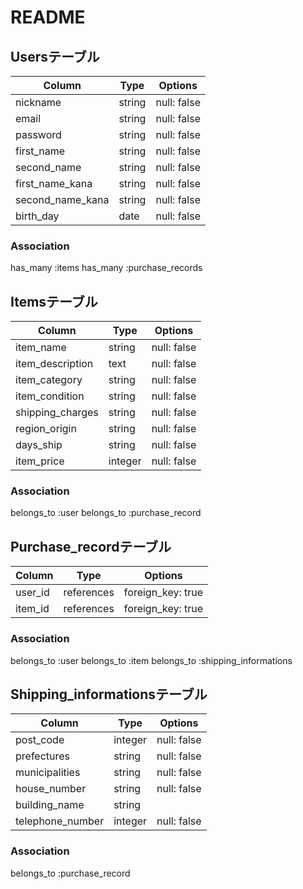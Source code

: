 # README

## Usersテーブル

| Column           | Type   | Options     |
| ---------------- | ------ | ----------- |
| nickname         | string | null: false |
| email            | string | null: false |
| password         | string | null: false |
| first_name       | string | null: false |
| second_name      | string | null: false |
| first_name_kana  | string | null: false |
| second_name_kana | string | null: false |
| birth_day        | date   | null: false |

### Association
has_many :items
has_many :purchase_records


## Itemsテーブル

| Column           | Type    | Options     |
| ---------------- | ------- | ----------- |
| item_name        | string  | null: false |
| item_description | text    | null: false |
| item_category    | string  | null: false |
| item_condition   | string  | null: false |
| shipping_charges | string  | null: false |
| region_origin    | string  | null: false |
| days_ship        | string  | null: false |
| item_price       | integer | null: false |

### Association
belongs_to :user
belongs_to :purchase_record


## Purchase_recordテーブル

| Column  | Type       | Options     |
| ------- | ---------- | ----------- |
| user_id | references | foreign_key: true |
| item_id | references | foreign_key: true |

### Association
belongs_to :user
belongs_to :item
belongs_to :shipping_informations


## Shipping_informationsテーブル

| Column           | Type    | Options     |
| ---------------- | ------- | ----------- |
| post_code        | integer | null: false |
| prefectures      | string  | null: false |
| municipalities   | string  | null: false |
| house_number     | string  | null: false |
| building_name    | string  |             |
| telephone_number | integer | null: false |

### Association
belongs_to :purchase_record
